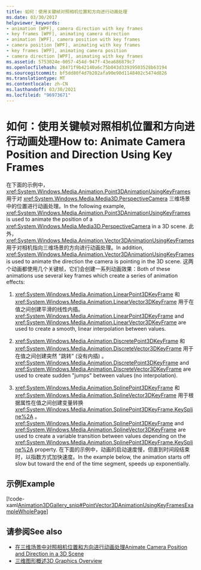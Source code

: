 ```yaml
---
title: 如何：使用关键帧对照相机位置和方向进行动画处理
ms.date: 03/30/2017
helpviewer_keywords:
- animation [WPF], camera direction with key frames
- key frames [WPF], animating camera direction
- animation [WPF], camera position with key frames
- camera position [WPF], animating with key frames
- key frames [WPF], animating camera position
- camera direction [WPF], animating with key frames
ms.assetid: 5753024e-0057-454d-947f-43ea686879c7
ms.openlocfilehash: 28471f9b42140a6c75b043d33939503528b63194
ms.sourcegitcommit: bf5dd80f4d7b202afa90e90d1148402c5474d826
ms.translationtype: MT
ms.contentlocale: zh-CN
ms.lasthandoff: 03/30/2021
ms.locfileid: "96973671"
---
```

# <a name="how-to-animate-camera-position-and-direction-using-key-frames"></a><span data-ttu-id="ae613-102">如何：使用关键帧对照相机位置和方向进行动画处理</span><span class="sxs-lookup"><span data-stu-id="ae613-102">How to: Animate Camera Position and Direction Using Key Frames</span></span>
<span data-ttu-id="ae613-103">在下面的示例中， <xref:System.Windows.Media.Animation.Point3DAnimationUsingKeyFrames> 用于对 <xref:System.Windows.Media.Media3D.PerspectiveCamera> 三维场景中的位置进行动画处理。</span><span class="sxs-lookup"><span data-stu-id="ae613-103">In the following example, <xref:System.Windows.Media.Animation.Point3DAnimationUsingKeyFrames> is used to animate the position of a <xref:System.Windows.Media.Media3D.PerspectiveCamera> in a 3D scene.</span></span> <span data-ttu-id="ae613-104">此外， <xref:System.Windows.Media.Animation.Vector3DAnimationUsingKeyFrames> 用于对相机指向三维场景的方向进行动画处理。</span><span class="sxs-lookup"><span data-stu-id="ae613-104">In addition, <xref:System.Windows.Media.Animation.Vector3DAnimationUsingKeyFrames> is used to animate the direction the camera is pointing in the 3D scene.</span></span> <span data-ttu-id="ae613-105">这两个动画都使用几个关键帧，它们会创建一系列动画效果：</span><span class="sxs-lookup"><span data-stu-id="ae613-105">Both of these animations use several key frames which create a series of animation effects:</span></span>  
  
1. <span data-ttu-id="ae613-106"><xref:System.Windows.Media.Animation.LinearPoint3DKeyFrame> 和 <xref:System.Windows.Media.Animation.LinearVector3DKeyFrame> 用于在值之间创建平滑的线性内插。</span><span class="sxs-lookup"><span data-stu-id="ae613-106"><xref:System.Windows.Media.Animation.LinearPoint3DKeyFrame> and <xref:System.Windows.Media.Animation.LinearVector3DKeyFrame> are used to create a smooth, linear interpolation between values.</span></span>  
  
2. <span data-ttu-id="ae613-107"><xref:System.Windows.Media.Animation.DiscretePoint3DKeyFrame> 和 <xref:System.Windows.Media.Animation.DiscreteVector3DKeyFrame> 用于在值之间创建突然 "跳转" (没有内插) 。</span><span class="sxs-lookup"><span data-stu-id="ae613-107"><xref:System.Windows.Media.Animation.DiscretePoint3DKeyFrame> and <xref:System.Windows.Media.Animation.DiscreteVector3DKeyFrame> are used to create sudden "jumps" between values (no interpolation).</span></span>  
  
3. <span data-ttu-id="ae613-108"><xref:System.Windows.Media.Animation.SplinePoint3DKeyFrame> 和 <xref:System.Windows.Media.Animation.SplineVector3DKeyFrame> 用于根据属性在值之间创建变量转换 <xref:System.Windows.Media.Animation.SplinePoint3DKeyFrame.KeySpline%2A> 。</span><span class="sxs-lookup"><span data-stu-id="ae613-108"><xref:System.Windows.Media.Animation.SplinePoint3DKeyFrame> and <xref:System.Windows.Media.Animation.SplineVector3DKeyFrame> are used to create a variable transition between values depending on the <xref:System.Windows.Media.Animation.SplinePoint3DKeyFrame.KeySpline%2A> property.</span></span> <span data-ttu-id="ae613-109">在下面的示例中，动画的启动速度慢，但直到时间段结束时，以指数方式加快速度。</span><span class="sxs-lookup"><span data-stu-id="ae613-109">In the example below, the animation starts off slow but toward the end of the time segment, speeds up exponentially.</span></span>  
  
## <a name="example"></a><span data-ttu-id="ae613-110">示例</span><span class="sxs-lookup"><span data-stu-id="ae613-110">Example</span></span>  
 [!code-xaml[Animation3DGallery_snip#PointVector3DAnimationUsingKeyFramesExampleWholePage](~/samples/snippets/csharp/VS_Snippets_Wpf/Animation3DGallery_snip/CS/PointVector3DAnimationUsingKeyFramesExample.xaml#pointvector3danimationusingkeyframesexamplewholepage)]  
  
## <a name="see-also"></a><span data-ttu-id="ae613-111">请参阅</span><span class="sxs-lookup"><span data-stu-id="ae613-111">See also</span></span>

- [<span data-ttu-id="ae613-112">在三维场景中对照相机位置和方向进行动画处理</span><span class="sxs-lookup"><span data-stu-id="ae613-112">Animate Camera Position and Direction in a 3D Scene</span></span>](how-to-animate-camera-position-and-direction-in-a-3d-scene.md)
- [<span data-ttu-id="ae613-113">三维图形概述</span><span class="sxs-lookup"><span data-stu-id="ae613-113">3D Graphics Overview</span></span>](3-d-graphics-overview.md)
